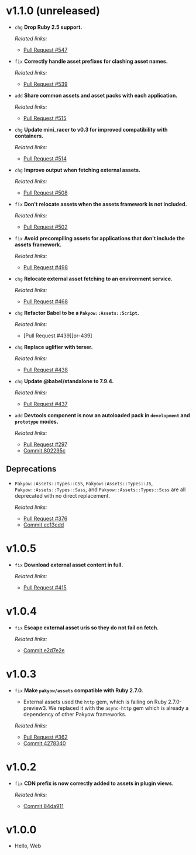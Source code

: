 # v1.1.0 (unreleased)

  * `chg` **Drop Ruby 2.5 support.**

    *Related links:*
    - [Pull Request #547][pr-547]

  * `fix` **Correctly handle asset prefixes for clashing asset names.**

    *Related links:*
    - [Pull Request #539][pr-539]

  * `add` **Share common assets and asset packs with each application.**

    *Related links:*
    - [Pull Request #515][pr-515]

  * `chg` **Update mini_racer to v0.3 for improved compatibility with containers.**

    *Related links:*
    - [Pull Request #514][pr-514]

  * `chg` **Improve output when fetching external assets.**

    *Related links:*
    - [Pull Request #508][pr-508]

  * `fix` **Don't relocate assets when the assets framework is not included.**

    *Related links:*
    - [Pull Request #502][pr-502]

  * `fix` **Avoid precompiling assets for applications that don't include the assets framework.**

    *Related links:*
    - [Pull Request #498][pr-498]

  * `chg` **Relocate external asset fetching to an environment service.**

    *Related links:*
    - [Pull Request #468][pr-468]

  * `chg` **Refactor Babel to be a `Pakyow::Assets::Script`.**

    *Related links:*
    - [Pull Request #439][pr-439]

  * `chg` **Replace uglifier with terser.**

    *Related links:*
    - [Pull Request #438][pr-438]

  * `chg` **Update @babel/standalone to 7.9.4.**

    *Related links:*
    - [Pull Request #437][pr-437]

  * `add` **Devtools component is now an autoloaded pack in `development` and `prototype` modes.**

    *Related links:*
    - [Pull Request #297][pr-297]
    - [Commit 802295c][802295c]

## Deprecations

  * `Pakyow::Assets::Types::CSS`, `Pakyow::Assets::Types::JS`, `Pakyow::Assets::Types::Sass`, and
    `Pakyow::Assets::Types::Scss` are all deprecated with no direct replacement.

    *Related links:*
    - [Pull Request #376][pr-376]
    - [Commit ec13cdd][ec13cdd]

[pr-547]: https://github.com/pakyow/pakyow/pull/547
[pr-539]: https://github.com/pakyow/pakyow/pull/539
[pr-515]: https://github.com/pakyow/pakyow/pull/515
[pr-514]: https://github.com/pakyow/pakyow/pull/514
[pr-508]: https://github.com/pakyow/pakyow/pull/508
[pr-502]: https://github.com/pakyow/pakyow/pull/502
[pr-498]: https://github.com/pakyow/pakyow/pull/498/commits
[pr-468]: https://github.com/pakyow/pakyow/pull/468/commits
[pr-438]: https://github.com/pakyow/pakyow/pull/438/commits
[pr-437]: https://github.com/pakyow/pakyow/pull/437/commits
[pr-376]: https://github.com/pakyow/pakyow/pull/376/commits
[pr-297]: https://github.com/pakyow/pakyow/pull/297/commits
[ec13cdd]: https://github.com/pakyow/pakyow/commit/ec13cdde0b7926d35e0a340fc93889d4166882dd
[802295c]: https://github.com/pakyow/pakyow/commit/802295c0396383b96fadafd121192d41bb63457e

# v1.0.5

  * `fix` **Download external asset content in full.**

    *Related links:*
    - [Pull Request #415][pr-415]

[pr-415]: https://github.com/pakyow/pakyow/pull/415/

# v1.0.4

  * `fix` **Escape external asset uris so they do not fail on fetch.**

    *Related links:*
    - [Commit e2d7e2e][e2d7e2e]

[e2d7e2e]: https://github.com/pakyow/pakyow/commit/e2d7e2ea2f36cb0a4c7073c17a692423b5cd1efe

# v1.0.3

  * `fix` **Make `pakyow/assets` compatible with Ruby 2.7.0.**
    - External assets used the `http` gem, which is failing on Ruby 2.7.0-preview3. We replaced it
    with the `async-http` gem which is already a dependency of other Pakyow frameworks.

    *Related links:*
    - [Pull Request #362][pr-362]
    - [Commit 4278340][4278340]

[pr-362]: https://github.com/pakyow/pakyow/pull/362/commits
[4278340]: https://github.com/pakyow/pakyow/commit/4278340178abea1dc7891ed02d098c5b747b2d5b

# v1.0.2

  * `fix` **CDN prefix is now correctly added to assets in plugin views.**

    *Related links:*
    - [Commit 84da911][84da911]

[84da911]: https://github.com/pakyow/pakyow/commit/84da911d78a33e0328bc64a7051f56268f088273

# v1.0.0

  * Hello, Web
